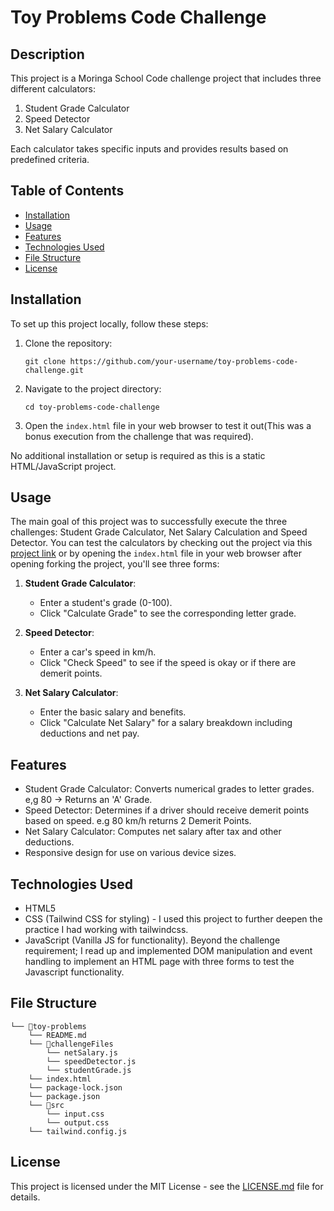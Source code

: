 # Toy Problems Code Challenge

## Description
This project is a Moringa School Code challenge project that includes three different calculators:
1. Student Grade Calculator
2. Speed Detector
3. Net Salary Calculator

Each calculator takes specific inputs and provides results based on predefined criteria.

## Table of Contents
- [Installation](#installation)
- [Usage](#usage)
- [Features](#features)
- [Technologies Used](#technologies-used)
- [File Structure](#file-structure)
- [License](#license)

## Installation
To set up this project locally, follow these steps:

1. Clone the repository:
   ```
   git clone https://github.com/your-username/toy-problems-code-challenge.git
   ```
2. Navigate to the project directory:
   ```
   cd toy-problems-code-challenge
   ```
3. Open the `index.html` file in your web browser to test it out(This was a bonus execution from the challenge that was required).

No additional installation or setup is required as this is a static HTML/JavaScript project.

## Usage
The main goal of this project was to successfully execute the three challenges: Student Grade Calculator, Net Salary Calculation and Speed Detector.
You can test the calculators by checking out the project via this [project link](https://mulindad.github.io/toy-problems/) or by opening the `index.html` file in your web browser after opening forking the project, you'll see three forms:

1. **Student Grade Calculator**: 
   - Enter a student's grade (0-100).
   - Click "Calculate Grade" to see the corresponding letter grade.

2. **Speed Detector**: 
   - Enter a car's speed in km/h.
   - Click "Check Speed" to see if the speed is okay or if there are demerit points.

3. **Net Salary Calculator**: 
   - Enter the basic salary and benefits.
   - Click "Calculate Net Salary" for a salary breakdown including deductions and net pay.

## Features
- Student Grade Calculator: Converts numerical grades to letter grades. e,g 80 -> Returns an 'A' Grade.
- Speed Detector: Determines if a driver should receive demerit points based on speed. e.g 80 km/h returns 2 Demerit Points.
- Net Salary Calculator: Computes net salary after tax and other deductions.
- Responsive design for use on various device sizes.

## Technologies Used
- HTML5
- CSS (Tailwind CSS for styling) - I used this project to further deepen the practice I had working with tailwindcss.
- JavaScript (Vanilla JS for functionality). Beyond the challenge requirement; I read up and implemented DOM manipulation and event handling to implement an HTML page with three forms to test the Javascript functionality.

## File Structure
```
└── 📁toy-problems
    └── README.md
    └── 📁challengeFiles
        └── netSalary.js
        └── speedDetector.js
        └── studentGrade.js
    └── index.html
    └── package-lock.json
    └── package.json
    └── 📁src
        └── input.css
        └── output.css
    └── tailwind.config.js
```


## License
This project is licensed under the MIT License - see the [LICENSE.md](LICENSE.md) file for details.
